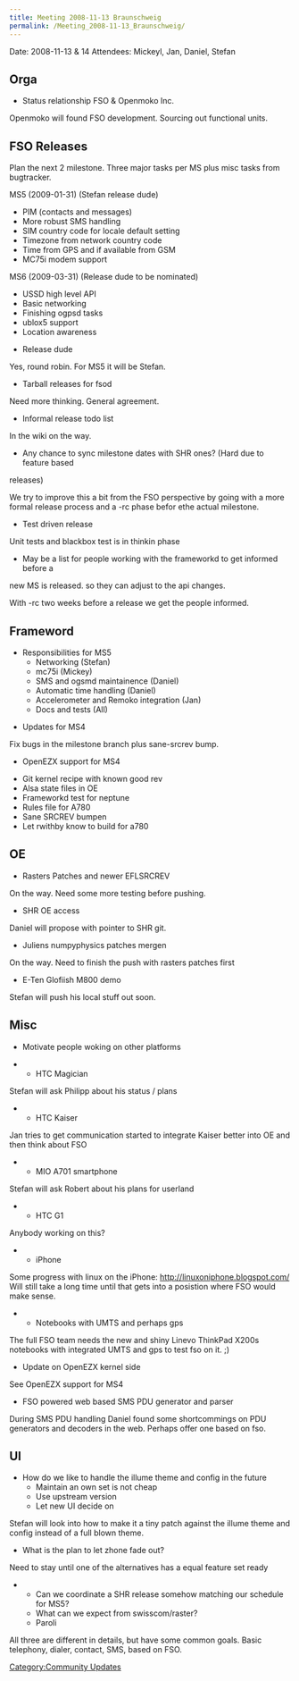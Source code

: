 ```yaml
---
title: Meeting 2008-11-13 Braunschweig
permalink: /Meeting_2008-11-13_Braunschweig/
---
```


Date: 2008-11-13 & 14 Attendees: Mickeyl, Jan, Daniel, Stefan

Orga
----

-   Status relationship FSO & Openmoko Inc.

Openmoko will found FSO development. Sourcing out functional units.

FSO Releases
------------

Plan the next 2 milestone. Three major tasks per MS plus misc tasks from bugtracker.

MS5 (2009-01-31) (Stefan release dude)

-   PIM (contacts and messages)
-   More robust SMS handling
-   SIM country code for locale default setting
-   Timezone from network country code
-   Time from GPS and if available from GSM
-   MC75i modem support

MS6 (2009-03-31) (Release dude to be nominated)

-   USSD high level API
-   Basic networking
-   Finishing ogpsd tasks
-   ublox5 support
-   Location awareness

<!-- -->

-   Release dude

Yes, round robin. For MS5 it will be Stefan.

-   Tarball releases for fsod

Need more thinking. General agreement.

-   Informal release todo list

In the wiki on the way.

-   Any chance to sync milestone dates with SHR ones? (Hard due to feature based

releases)

We try to improve this a bit from the FSO perspective by going with a more formal release process and a -rc phase befor ethe actual milestone.

-   Test driven release

Unit tests and blackbox test is in thinkin phase

-   May be a list for people working with the frameworkd to get informed before a

new MS is released. so they can adjust to the api changes.

With -rc two weeks before a release we get the people informed.

Frameword
---------

-   Responsibilities for MS5
    -   Networking (Stefan)
    -   mc75i (Mickey)
    -   SMS and ogsmd maintainence (Daniel)
    -   Automatic time handling (Daniel)
    -   Accelerometer and Remoko integration (Jan)
    -   Docs and tests (All)

<!-- -->

-   Updates for MS4

Fix bugs in the milestone branch plus sane-srcrev bump.

-   OpenEZX support for MS4

<!-- -->

-   Git kernel recipe with known good rev
-   Alsa state files in OE
-   Frameworkd test for neptune
-   Rules file for A780
-   Sane SRCREV bumpen
-   Let rwithby know to build for a780

OE
--

-   Rasters Patches and newer EFLSRCREV

On the way. Need some more testing before pushing.

-   SHR OE access

Daniel will propose with pointer to SHR git.

-   Juliens numpyphysics patches mergen

On the way. Need to finish the push with rasters patches first

-   E-Ten Glofiish M800 demo

Stefan will push his local stuff out soon.

Misc
----

-   Motivate people woking on other platforms

<!-- -->

-   -   HTC Magician

Stefan will ask Philipp about his status / plans

-   -   HTC Kaiser

Jan tries to get communication started to integrate Kaiser better into OE and then think about FSO

-   -   MIO A701 smartphone

Stefan will ask Robert about his plans for userland

-   -   HTC G1

Anybody working on this?

-   -   iPhone

Some progress with linux on the iPhone: <http://linuxoniphone.blogspot.com/> Will still take a long time until that gets into a posistion where FSO would make sense.

-   -   Notebooks with UMTS and perhaps gps

The full FSO team needs the new and shiny Linevo ThinkPad X200s notebooks with integrated UMTS and gps to test fso on it. ;)

-   Update on OpenEZX kernel side

See OpenEZX support for MS4

-   FSO powered web based SMS PDU generator and parser

During SMS PDU handling Daniel found some shortcommings on PDU generators and decoders in the web. Perhaps offer one based on fso.

UI
--

-   How do we like to handle the illume theme and config in the future
    -   Maintain an own set is not cheap
    -   Use upstream version
    -   Let new UI decide on

Stefan will look into how to make it a tiny patch against the illume theme and config instead of a full blown theme.

-   What is the plan to let zhone fade out?

Need to stay until one of the alternatives has a equal feature set ready

-   -   Can we coordinate a SHR release somehow matching our schedule for MS5?
    -   What can we expect from swisscom/raster?
    -   Paroli

All three are different in details, but have some common goals. Basic telephony, dialer, contact, SMS, based on FSO.

[Category:Community Updates](/Category:Community_Updates "wikilink")